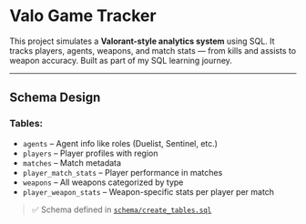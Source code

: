 # Valo Game Tracker

This project simulates a **Valorant-style analytics system** using SQL. It tracks players, agents, weapons, and match stats — from kills and assists to weapon accuracy. Built as part of my SQL learning journey.

---

## Schema Design

### Tables:

- `agents` – Agent info like roles (Duelist, Sentinel, etc.)
- `players` – Player profiles with region
- `matches` – Match metadata
- `player_match_stats` – Player performance in matches
- `weapons` – All weapons categorized by type
- `player_weapon_stats` – Weapon-specific stats per player per match

> ✅ Schema defined in [`schema/create_tables.sql`](schema/create_tables.sql)
